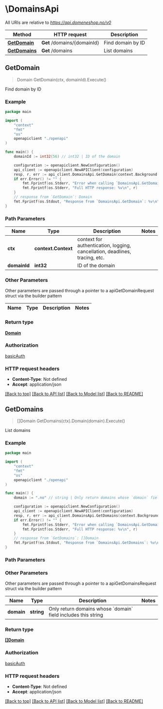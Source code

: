 # \DomainsApi

All URIs are relative to *https://api.domeneshop.no/v0*

Method | HTTP request | Description
------------- | ------------- | -------------
[**GetDomain**](DomainsApi.md#GetDomain) | **Get** /domains/{domainId} | Find domain by ID
[**GetDomains**](DomainsApi.md#GetDomains) | **Get** /domains | List domains



## GetDomain

> Domain GetDomain(ctx, domainId).Execute()

Find domain by ID

### Example

```go
package main

import (
    "context"
    "fmt"
    "os"
    openapiclient "./openapi"
)

func main() {
    domainId := int32(56) // int32 | ID of the domain

    configuration := openapiclient.NewConfiguration()
    api_client := openapiclient.NewAPIClient(configuration)
    resp, r, err := api_client.DomainsApi.GetDomain(context.Background(), domainId).Execute()
    if err.Error() != "" {
        fmt.Fprintf(os.Stderr, "Error when calling `DomainsApi.GetDomain``: %v\n", err)
        fmt.Fprintf(os.Stderr, "Full HTTP response: %v\n", r)
    }
    // response from `GetDomain`: Domain
    fmt.Fprintf(os.Stdout, "Response from `DomainsApi.GetDomain`: %v\n", resp)
}
```

### Path Parameters


Name | Type | Description  | Notes
------------- | ------------- | ------------- | -------------
**ctx** | **context.Context** | context for authentication, logging, cancellation, deadlines, tracing, etc.
**domainId** | **int32** | ID of the domain | 

### Other Parameters

Other parameters are passed through a pointer to a apiGetDomainRequest struct via the builder pattern


Name | Type | Description  | Notes
------------- | ------------- | ------------- | -------------


### Return type

[**Domain**](Domain.md)

### Authorization

[basicAuth](../README.md#basicAuth)

### HTTP request headers

- **Content-Type**: Not defined
- **Accept**: application/json

[[Back to top]](#) [[Back to API list]](../README.md#documentation-for-api-endpoints)
[[Back to Model list]](../README.md#documentation-for-models)
[[Back to README]](../README.md)


## GetDomains

> []Domain GetDomains(ctx).Domain(domain).Execute()

List domains

### Example

```go
package main

import (
    "context"
    "fmt"
    "os"
    openapiclient "./openapi"
)

func main() {
    domain := ".no" // string | Only return domains whose `domain` field includes this string (optional)

    configuration := openapiclient.NewConfiguration()
    api_client := openapiclient.NewAPIClient(configuration)
    resp, r, err := api_client.DomainsApi.GetDomains(context.Background()).Domain(domain).Execute()
    if err.Error() != "" {
        fmt.Fprintf(os.Stderr, "Error when calling `DomainsApi.GetDomains``: %v\n", err)
        fmt.Fprintf(os.Stderr, "Full HTTP response: %v\n", r)
    }
    // response from `GetDomains`: []Domain
    fmt.Fprintf(os.Stdout, "Response from `DomainsApi.GetDomains`: %v\n", resp)
}
```

### Path Parameters



### Other Parameters

Other parameters are passed through a pointer to a apiGetDomainsRequest struct via the builder pattern


Name | Type | Description  | Notes
------------- | ------------- | ------------- | -------------
 **domain** | **string** | Only return domains whose &#x60;domain&#x60; field includes this string | 

### Return type

[**[]Domain**](Domain.md)

### Authorization

[basicAuth](../README.md#basicAuth)

### HTTP request headers

- **Content-Type**: Not defined
- **Accept**: application/json

[[Back to top]](#) [[Back to API list]](../README.md#documentation-for-api-endpoints)
[[Back to Model list]](../README.md#documentation-for-models)
[[Back to README]](../README.md)

